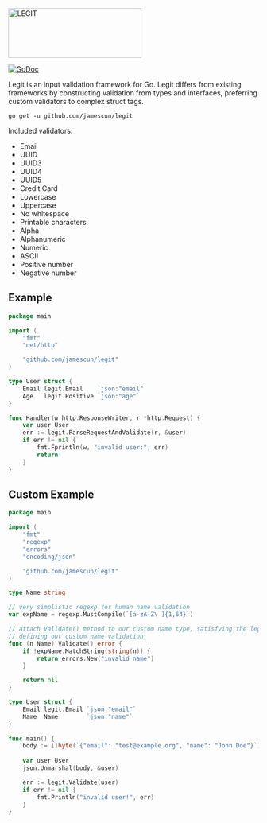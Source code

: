 <img src="http://i.imgur.com/HzBjvdC.png" width="268" height="100" alt="LEGIT" />

[![GoDoc](https://godoc.org/github.com/jamescun/legit?status.png)](https://godoc.org/github.com/jamescun/legit)

Legit is an input validation framework for Go. Legit differs from existing frameworks by constructing validation from types and interfaces, preferring custom validators to complex struct tags.

	go get -u github.com/jamescun/legit

Included validators:

  - Email
  - UUID
  - UUID3
  - UUID4
  - UUID5
  - Credit Card
  - Lowercase
  - Uppercase
  - No whitespace
  - Printable characters
  - Alpha
  - Alphanumeric
  - Numeric
  - ASCII
  - Positive number
  - Negative number


Example
-------
```go
package main

import (
	"fmt"
	"net/http"

	"github.com/jamescun/legit"
)

type User struct {
	Email legit.Email    `json:"email"`
	Age   legit.Positive `json:"age"`
}

func Handler(w http.ResponseWriter, r *http.Request) {
	var user User
	err := legit.ParseRequestAndValidate(r, &user)
	if err != nil {
		fmt.Fprintln(w, "invalid user:", err)
		return
	}
}
```


Custom Example
--------------

```go
package main

import (
	"fmt"
	"regexp"
	"errors"
	"encoding/json"

	"github.com/jamescun/legit"
)

type Name string

// very simplistic regexp for human name validation
var expName = regexp.MustCompile(`[a-zA-Z\ ]{1,64}`)

// attach Validate() method to our custom name type, satisfying the legit.Object interface,
// defining our custom name validation.
func (n Name) Validate() error {
	if !expName.MatchString(string(n)) {
		return errors.New("invalid name")
	}

	return nil
}

type User struct {
	Email legit.Email `json:"email"`
	Name  Name        `json:"name"`
}

func main() {
	body := []byte(`{"email": "test@example.org", "name": "John Doe"}`)
	
	var user User
	json.Unmarshal(body, &user)

	err := legit.Validate(user)
	if err != nil {
		fmt.Println("invalid user!", err)
	}
}

```

